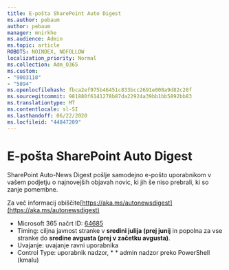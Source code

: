 ```yaml
---
title: E-pošta SharePoint Auto Digest
ms.author: pebaum
author: pebaum
manager: mnirkhe
ms.audience: Admin
ms.topic: article
ROBOTS: NOINDEX, NOFOLLOW
localization_priority: Normal
ms.collection: Adm_O365
ms.custom:
- "9003118"
- "5894"
ms.openlocfilehash: fbca2ef975b46451c833bcc2691e008a9d82c28f
ms.sourcegitcommit: 981880f6141278b87da22924a39bb1bb5892bb83
ms.translationtype: MT
ms.contentlocale: sl-SI
ms.lasthandoff: 06/22/2020
ms.locfileid: "44847209"
---
```

# <a name="sharepoint-auto-digest-email"></a>E-pošta SharePoint Auto Digest

SharePoint Auto-News Digest pošlje samodejno e-pošto uporabnikom v vašem podjetju o najnovejših objavah novic, ki jih še niso prebrali, ki so zanje pomembne.

Za več informacij obiščite[https://aka.ms/autonewsdigest](https://aka.ms/autonewsdigest)

- Microsoft 365 načrt ID: [64685](https://www.microsoft.com/microsoft-365/roadmap?filters=&featureid=64685)
- Timing: ciljna javnost stranke v **sredini julija (prej junij** in popolna za vse stranke do **sredine avgusta (prej v začetku avgusta)**.
- Uvajanje: uvajanje ravni uporabnika
- Control Type: uporabnik nadzor, * * admin nadzor preko PowerShell (kmalu)
